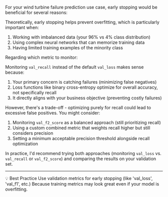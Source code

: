 













For your wind turbine failure prediction use case, early stopping would be beneficial for several reasons:

Theoretically, early stopping helps prevent overfitting, which is particularly important when:
1. Working with imbalanced data (your 96% vs 4% class distribution)
2. Using complex neural networks that can memorize training data
3. Having limited training examples of the minority class

Regarding which metric to monitor:

Monitoring `val_recall` instead of the default `val_loss` makes sense because:
1. Your primary concern is catching failures (minimizing false negatives)
2. Loss functions like binary cross-entropy optimize for overall accuracy, not specifically recall
3. It directly aligns with your business objective (preventing costly failures)

However, there's a trade-off - optimizing purely for recall could lead to excessive false positives. You might consider:
1. Monitoring `val_f2_score` as a balanced approach (still prioritizing recall)
2. Using a custom combined metric that weights recall higher but still considers precision
3. Setting a minimum acceptable precision threshold alongside recall optimization

In practice, I'd recommend trying both approaches (monitoring `val_loss` vs. `val_recall` or `val_f2_score`) and comparing the results on your validation set.

---

💡 Best Practice
Use validation metrics for early stopping (like 'val_loss', 'val_f1', etc.)
Because training metrics may look great even if your model is overfitting.